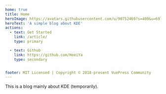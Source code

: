 ```yaml
---
home: true
title: Home
heroImage: https://avatars.githubusercontent.com/u/90752469?s=400&u=69796f3c09ffaa19d5dc128699599458dadb5d14&v=4
heroText: 'A simple blog about KDE'
actions:
  - text: Get Started
    link: /article/
    type: primary

  - text: Github
    link: https://github.com/HeeiYa
    type: secondary


footer: MIT Licensed | Copyright © 2018-present VuePress Community
---
```

This is a blog mainly about KDE  (temporarily).